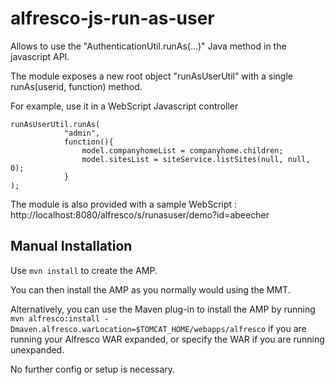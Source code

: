 alfresco-js-run-as-user
=======================

Allows to use the "AuthenticationUtil.runAs(...)" Java method in the javascript API.

The module exposes a new root object "runAsUserUtil" with a single runAs(userid, function) method.

For example, use it in a WebScript Javascript controller

	runAsUserUtil.runAs(
				"admin", 
				function(){ 
					model.companyhomeList = companyhome.children;
					model.sitesList = siteService.listSites(null, null, 0);
				}
	);

The module is also provided with a sample WebScript : http://localhost:8080/alfresco/s/runasuser/demo?id=abeecher

Manual Installation
-------------------
Use `mvn install` to create the AMP.

You can then install the AMP as you normally would using the MMT.

Alternatively, you can use the Maven plug-in to install the AMP by running `mvn alfresco:install -Dmaven.alfresco.warLocation=$TOMCAT_HOME/webapps/alfresco` if you are running your Alfresco WAR expanded, or specify the WAR if you are running unexpanded.

No further config or setup is necessary.
